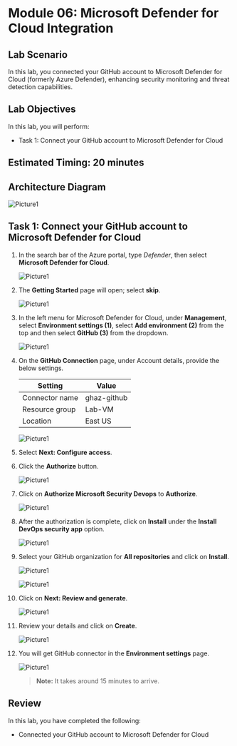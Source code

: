 # Module 06: Microsoft Defender for Cloud Integration

## Lab Scenario

In this lab, you connected your GitHub account to Microsoft Defender for Cloud (formerly Azure Defender), enhancing security monitoring and threat detection capabilities. 

## Lab Objectives
In this lab, you will perform:

- Task 1: Connect your GitHub account to Microsoft Defender for Cloud

## Estimated Timing: 20 minutes

## Architecture Diagram

   ![Picture1](./images/ar06.png)

## Task 1: Connect your GitHub account to Microsoft Defender for Cloud

1. In the search bar of the Azure portal, type *Defender*, then select **Microsoft Defender for Cloud**.

   ![Picture1](./images/image1.png)

1. The **Getting Started** page will open; select **skip**.

   ![Picture1](./images/image12.jpg)

1. In the left menu for Microsoft Defender for Cloud, under **Management**, select **Environment settings (1)**, select **Add environment (2)** from the top and then select **GitHub (3)** from the dropdown.

   ![Picture1](./images/image2.png)

1. On the **GitHub Connection** page, under Account details, provide the below settings.

   | Setting  | Value |
   -----------|---------
   | Connector name | ghaz-github |
   | Resource group | Lab-VM |
   | Location | East US |
   
   ![Picture1](./images/image3.png)

1. Select **Next: Configure access**.

1. Click the **Authorize** button.
       
   ![Picture1](./images/image4.png)

1. Click on **Authorize Microsoft Security Devops** to **Authorize**.
   
   ![Picture1](./images/image5.png)

1. After the authorization is complete, click on **Install** under the **Install DevOps security app** option.
   
   ![Picture1](./images/image6.png)

1. Select your GitHub organization for **All repositories** and click on **Install**.
   
   ![Picture1](./images/image7.png)
   
   ![Picture1](./images/image8.png)

1. Click on **Next: Review and generate**.
   
   ![Picture1](./images/image9.png)

1. Review your details and click on **Create**.

   ![Picture1](./images/image10.png)
   
1. You will get GitHub connector in the **Environment settings** page.
   
   ![Picture1](./images/image11.png)                  
   
   >**Note:** It takes around 15 minutes to arrive.

## Review

In this lab, you have completed the following:
+ Connected your GitHub account to Microsoft Defender for Cloud
